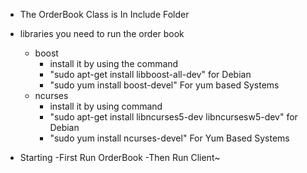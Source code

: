 - The OrderBook Class is In Include Folder
- libraries you need to run the order book
    - boost
        - install it by using the command
        - "sudo apt-get install libboost-all-dev" for Debian
        - "sudo yum install boost-devel" For yum based Systems
    - ncurses
        - install it by using command
        - "sudo apt-get install libncurses5-dev libncursesw5-dev" for Debian
        - "sudo yum install ncurses-devel" For Yum Based Systems

- Starting
    -First Run OrderBook
    -Then Run Client~
